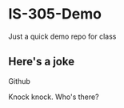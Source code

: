 # IS-305-Demo
Just a quick demo repo for class

## Here's a joke

Github

Knock knock. Who's there?
